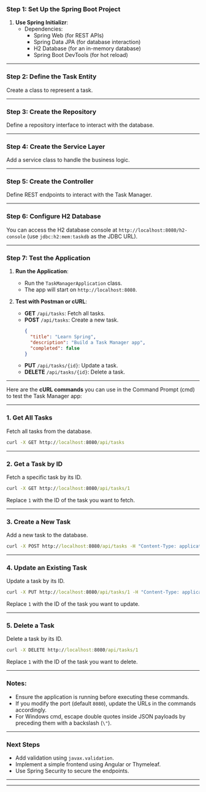### **Step 1: Set Up the Spring Boot Project**
1. **Use Spring Initializr**:
    - Dependencies:
        - Spring Web (for REST APIs)
        - Spring Data JPA (for database interaction)
        - H2 Database (for an in-memory database)
        - Spring Boot DevTools (for hot reload)

---

### **Step 2: Define the Task Entity**
Create a class to represent a task.

---

### **Step 3: Create the Repository**
Define a repository interface to interact with the database.

---

### **Step 4: Create the Service Layer**
Add a service class to handle the business logic.

---

### **Step 5: Create the Controller**
Define REST endpoints to interact with the Task Manager.

---

### **Step 6: Configure H2 Database**

You can access the H2 database console at `http://localhost:8080/h2-console` (use `jdbc:h2:mem:taskdb` as the JDBC URL).

---

### **Step 7: Test the Application**
1. **Run the Application**:
    - Run the `TaskManagerApplication` class.
    - The app will start on `http://localhost:8080`.

2. **Test with Postman or cURL**:
    - **GET** `/api/tasks`: Fetch all tasks.
    - **POST** `/api/tasks`: Create a new task.
      ```json
      {
        "title": "Learn Spring",
        "description": "Build a Task Manager app",
        "completed": false
      }
      ```
    - **PUT** `/api/tasks/{id}`: Update a task.
    - **DELETE** `/api/tasks/{id}`: Delete a task.

---

Here are the **cURL commands** you can use in the Command Prompt (cmd) to test the Task Manager app:

---

### **1. Get All Tasks**
Fetch all tasks from the database.

```cmd
curl -X GET http://localhost:8080/api/tasks
```

---

### **2. Get a Task by ID**
Fetch a specific task by its ID.

```cmd
curl -X GET http://localhost:8080/api/tasks/1
```

Replace `1` with the ID of the task you want to fetch.

---

### **3. Create a New Task**
Add a new task to the database.

```cmd
curl -X POST http://localhost:8080/api/tasks -H "Content-Type: application/json" -d "{\"title\":\"Learn Spring\",\"description\":\"Build a Task Manager app\",\"completed\":false}"
```

---

### **4. Update an Existing Task**
Update a task by its ID.

```cmd
curl -X PUT http://localhost:8080/api/tasks/1 -H "Content-Type: application/json" -d "{\"title\":\"Learn Spring Boot\",\"description\":\"Update the Task Manager app\",\"completed\":true}"
```

Replace `1` with the ID of the task you want to update.

---

### **5. Delete a Task**
Delete a task by its ID.

```cmd
curl -X DELETE http://localhost:8080/api/tasks/1
```

Replace `1` with the ID of the task you want to delete.

---
### Notes:
- Ensure the application is running before executing these commands.
- If you modify the port (default `8080`), update the URLs in the commands accordingly.
- For Windows cmd, escape double quotes inside JSON payloads by preceding them with a backslash (`\"`).
---

### **Next Steps**
- Add validation using `javax.validation`.
- Implement a simple frontend using Angular or Thymeleaf.
- Use Spring Security to secure the endpoints.

---

---
